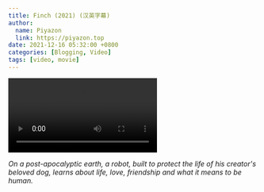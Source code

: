 ```yaml
---
title: Finch (2021) (汉英字幕)
author:
  name: Piyazon
  link: https://piyazon.top
date: 2021-12-16 05:32:00 +0800
categories: [Blogging, Video]
tags: [video, movie]
---
```



<video id="player" class="weixin_video" playsinline controls x-webkit-airplay data-poster="https://git.lug.ustc.edu.cn/flame3/images/-/raw/main/movie/fich.jpg"
  wxv="wxv_2181844280963629059" src="">
  <!-- Captions are optional -->
  <track kind="captions" label="English" src="https://piyazon.top/storage/assets/subtitles/finch-en.vtt" srclang="en"
    default />
  <track kind="captions" label="汉语" src="https://piyazon.top/storage/assets/subtitles/finch-cn.vtt" srclang="zh-CN" />
</video>


*On a post-apocalyptic earth, a robot, built to protect the life of his creator's beloved dog, learns about life, love, friendship and what it means to be human.*
